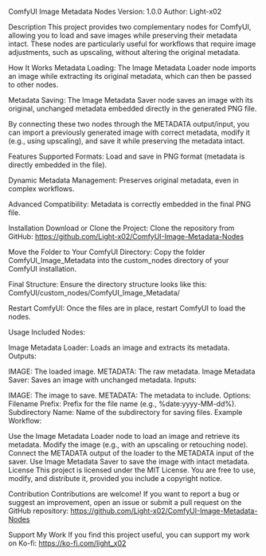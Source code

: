 ComfyUI Image Metadata Nodes
Version: 1.0.0
Author: Light-x02

Description
This project provides two complementary nodes for ComfyUI, allowing you to load and save images while preserving their metadata intact. These nodes are particularly useful for workflows that require image adjustments, such as upscaling, without altering the original metadata.

How It Works
Metadata Loading:
The Image Metadata Loader node imports an image while extracting its original metadata, which can then be passed to other nodes.

Metadata Saving:
The Image Metadata Saver node saves an image with its original, unchanged metadata embedded directly in the generated PNG file.

By connecting these two nodes through the METADATA output/input, you can import a previously generated image with correct metadata, modify it (e.g., using upscaling), and save it while preserving the metadata intact.

Features
Supported Formats:
Load and save in PNG format (metadata is directly embedded in the file).

Dynamic Metadata Management:
Preserves original metadata, even in complex workflows.

Advanced Compatibility:
Metadata is correctly embedded in the final PNG file.

Installation
Download or Clone the Project:
Clone the repository from GitHub: https://github.com/Light-x02/ComfyUI-Image-Metadata-Nodes

Move the Folder to Your ComfyUI Directory:
Copy the folder ComfyUI_Image_Metadata into the custom_nodes directory of your ComfyUI installation.

Final Structure:
Ensure the directory structure looks like this:
ComfyUI/custom_nodes/ComfyUI_Image_Metadata/

Restart ComfyUI:
Once the files are in place, restart ComfyUI to load the nodes.

Usage
Included Nodes:

Image Metadata Loader:
Loads an image and extracts its metadata.
Outputs:

IMAGE: The loaded image.
METADATA: The raw metadata.
Image Metadata Saver:
Saves an image with unchanged metadata.
Inputs:

IMAGE: The image to save.
METADATA: The metadata to include.
Options:
Filename Prefix: Prefix for the file name (e.g., %date:yyyy-MM-dd%).
Subdirectory Name: Name of the subdirectory for saving files.
Example Workflow:

Use the Image Metadata Loader node to load an image and retrieve its metadata.
Modify the image (e.g., with an upscaling or retouching node).
Connect the METADATA output of the loader to the METADATA input of the saver.
Use Image Metadata Saver to save the image with intact metadata.
License
This project is licensed under the MIT License. You are free to use, modify, and distribute it, provided you include a copyright notice.

Contribution
Contributions are welcome! If you want to report a bug or suggest an improvement, open an issue or submit a pull request on the GitHub repository: https://github.com/Light-x02/ComfyUI-Image-Metadata-Nodes

Support My Work
If you find this project useful, you can support my work on Ko-fi:
https://ko-fi.com/light_x02
